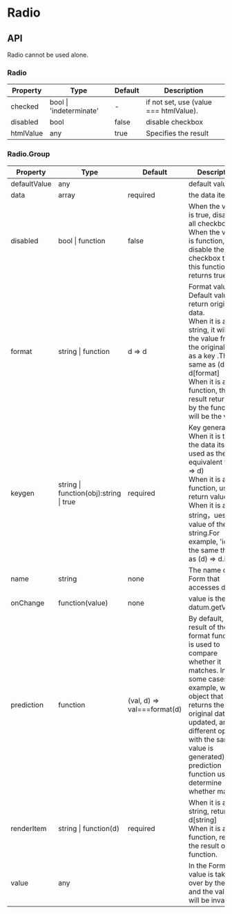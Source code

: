 # Radio

<example />

## API

Radio cannot be used alone.

### Radio

| Property | Type | Default | Description |
| --- | --- | --- | --- |
| checked | bool \| 'indeterminate' | - | if not set, use (value === htmlValue). |
| disabled | bool | false | disable checkbox |
| htmlValue | any | true | Specifies the result |

### Radio.Group

| Property | Type | Default | Description |
| --- | --- | --- | --- |
| defaultValue | any | | default value. |
| data | array | required | the data items |
| disabled | bool \| function | false | When the value is true, disabled all checkboxes; When the value is function, disable the checkbox that this function returns true. |
| format | string \| function | d => d | Format value<br />Default value, return original data. <br />When it is a string, it will get the value from the original data as a key .The same as (d) => d[format]<br />When it is a function, the result returned by the function will be the value. |
| keygen | string \| function(obj):string \| true | required | Key generator<br />When it is true, the data itself is used as the key equivalent to (d => d)<br />When it is a function, use its return value.<br />When it is a string，ues the value of the string.For example, 'id' is the same thing as (d) => d.id. |
| name | string | none | The name of a Form that accesses data |
| onChange | function(value) | none | value is the datum.getValue() |
| prediction | function | (val, d) => val===format(d) | By default, the result of the format function is used to compare whether it matches. In some cases (for example, whe an object that returns the original data is updated, an different option with the same value  is generated), the prediction function used to determine whether match. |
| renderItem | string \| function(d) | required | When it is a string, return d\[string]<br />When it is a function, return the result of the function. |
| value | any | | In the Form, value is taken over by the Form and the value will be invalid. |
